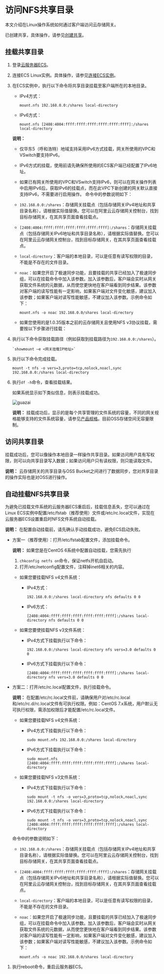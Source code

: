 # 访问NFS共享目录

本文介绍在Linux操作系统如何通过客户端访问云存储网关。

已创建共享，具体操作，请参见[创建共享](/intl.zh-CN/云控制台用户指南/文件网关/管理共享.md)。

## 挂载共享目录

1.  登录[云服务器ECS](https://ecs.console.aliyun.com/)。

2.  连接ECS Linux实例。具体操作，请参见[连接ECS实例]()。

3.  在ECS实例中，执行以下命令将共享目录挂载至客户端所在的本地目录。

    -   IPv4方式：

        ```
        mount.nfs 192.168.0.0:/shares local-directory
        ```

    -   IPv6方式：

        ```
        mount.nfs [2408:4004:ffff:ffff:ffff:ffff:ffff:ffff]:/shares local-directory
        ```

    **说明：**

    -   仅华东5（呼和浩特）地域支持采用IPv6方式挂载，网关所使用的VPC和VSwitch要支持IPv6。
    -   IPv6方式的挂载，使用前请先确保所使用的ECS客户端已经配置了IPv6地址。
    -   如果已有网关所使用的VPC和VSwitch支持IPv6，则可以在网关操作列表中启用IPv6后，获取IPv6的挂载点，而在此VPC下新创建的网关默认直接支持IPv6，不需要进行启用操作。
    命令中的参数说明如下：

    -   `192.168.0.0:/shares`：存储网关挂载点（包括存储网关IPv4地址和共享目录名称），请根据实际值替换。您可以在阿里云云存储网关控制台，找到目标存储网关，在其共享页面查看挂载点。
    -   `[2408:4004:ffff:ffff:ffff:ffff:ffff:ffff]:/shares`：存储网关挂载点（包括存储网关IPv6地址和共享目录名称），请根据实际值替换。您可以在阿里云云存储网关控制台，找到目标存储网关，在其共享页面查看挂载点。
    -   `local-directory`：客户端的本地目录，可以是任意有读写权限的目录，不能是不存在的文件目录。
    -   `noac`：如果您开启了极速同步功能，且要挂载的共享已经加入了极速同步组，可以在挂载命令中加入该参数。加入该参数后，客户端会实时从网关获取文件系统的元数据，从而使您更快地在客户端看到同步结果。该参数对客户端的读写性能有一定影响，如果客户端对文件变化敏感，建议加入该参数；如果客户端对读写性能敏感，不建议加入该参数。示例命令如下：

        ```
        mount.nfs -o noac 192.168.0.0/shares local-directory
        ```

    -   如果您使用的是1.0.35版本之前的云存储网关且使用NFS v3协议挂载，需要按以下步骤进行挂载：

1.  执行以下命令获取挂载路径（例如获取到挂载路径为`192.168.0.0:/shares`）。

    ```
    `showmount –e <网关挂载IP地址>`
    ```

2.  执行以下命令完成挂载。

    ```
    mount -t nfs -o vers=3,proto=tcp,nolock,noacl,sync 192.168.0.0:/shares local-directory
    ```

4.  执行`df -h`命令，查看挂载结果。

    如果系统显示如下类似信息，则表示挂载成功。

    ![guazai](https://static-aliyun-doc.oss-accelerate.aliyuncs.com/assets/img/zh-CN/8451767061/p195842.png)

    **说明：** 挂载成功后，显示的是每个共享管理的文件系统的容量，不同的网关规格能够支持的文件系统容量，请参见[产品规格](/intl.zh-CN/产品简介/产品规格.md)。目前OSS存储空间无容量限制。


## 访问共享目录

挂载成功后，您可以像操作本地目录一样操作共享目录。如果访问用户具有写权限，则可以向共享目录写入数据；如果访问用户只有读权限，则只能读取文件。

**说明：** 云存储网关的共享目录与OSS Bucket之间进行了数据同步，您对共享目录的操作实际也是对OSS进行操作。

## 自动挂载NFS共享目录

为避免已挂载文件系统的云服务器ECS重启后，挂载信息丢失，您可以通过在Linux ECS实例中配置/etc/fstab（推荐使用）文件或/etc/rc.local文件，实现在云服务器ECS设置重启时NFS文件系统自动挂载。

**说明：** 在配置自动挂载前，请先确认手动挂载成功，避免ECS启动失败。

-   方案一（推荐使用）：打开/etc/fstab配置文件，添加挂载命令。

    **说明：** 如果您是在CentOS 6系统中配置自动挂载，您需先执行

    1.  `chkconfig netfs on`命令，保证netfs开机自启动。
    2.  打开/etc/netconfig配置文件，注释掉inet6相关的内容。
    -   如果您要挂载NFS v4文件系统：
        -   IPv4方式：

            ```
            192.168.0.0:/shares local-directory nfs defaults 0 0
            ```

        -   IPv6方式：

            ```
            [2408:4004:ffff:ffff:ffff:ffff:ffff:ffff]:/shares local-directory nfs defaults 0 0
            ```

    -   如果您要使挂载NFS v3文件系统：
        -   IPv4方式下挂载执行以下命令：

            ```
            192.168.0.0:/shares local-directory nfs vers=3.0 defaults 0 0
            ```

        -   IPv6方式下挂载执行以下命令：

            ```
            [2408:4004:ffff:ffff:ffff:ffff:ffff:ffff]:/shares local-directory nfs vers=3.0 defaults 0 0
            ```


-   方案二：打开/etc/rc.local配置文件，执行挂载命令。

    **说明：** 在配置/etc/rc.local文件前，请确保用户对/etc/rc.local和/etc/rc.d/rc.local文件有可执行权限。例如：CentOS 7.x系统，用户默认无可执行权限，需添加权限后才能配置/etc/rc.local文件。

    -   如果您要挂载NFS v4文件系统：
        -   IPv4方式下挂载执行以下命令：

            ```
            sudo mount.nfs 192.168.0.0:/shares local-directory
            ```

        -   IPv6方式下挂载执行以下命令：

            ```
            sudo mount.nfs [2408:4004:ffff:ffff:ffff:ffff:ffff:ffff]:/shares local-directory
            ```

    -   如果您要挂载NFS v3文件系统：
        -   IPv4方式下挂载执行以下命令：

            ```
            sudo mount -t nfs -o vers=3,proto=tcp,nolock,noacl,sync 192.168.0.0:/shares local-directory
            ```

        -   IPv6方式下挂载执行以下命令：

            ```
            sudo mount -t nfs -o vers=3,proto=tcp,nolock,noacl,sync [2408:4004:ffff:ffff:ffff:ffff:ffff:ffff]:/shares local-directory
            ```

    命令中的参数说明如下：

    -   `192.168.0.0:/shares`：存储网关挂载点（包括存储网关IPv4地址和共享目录名称），请根据实际值替换。您可以在阿里云云存储网关控制台，找到目标存储网关，在其共享页面查看挂载点。
    -   `[2408:4004:ffff:ffff:ffff:ffff:ffff:ffff]:/shares`：存储网关挂载点（包括存储网关IPv6地址和共享目录名称），请根据实际值替换。您可以在阿里云云存储网关控制台，找到目标存储网关，在其共享页面查看挂载点。
    -   `local-directory`：客户端的本地目录，可以是任意有读写权限的目录，不能是不存在的文件目录。
    -   `noac`：如果您开启了极速同步功能，且要挂载的共享已经加入了极速同步组，可以在挂载命令中加入该参数。加入该参数后，客户端会实时从网关获取文件系统的元数据，从而使您更快地在客户端看到同步结果。该参数对客户端的读写性能有一定影响，如果客户端对文件变化敏感，建议加入该参数；如果客户端对读写性能敏感，不建议加入该参数。示例命令如下：

        ```
        mount.nfs -o noac 192.168.0.0/shares local-directory
        ```


1.  执行reboot命令，重启云服务器ECS。

